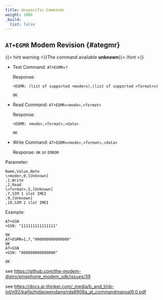 ```yaml
---
title: Unspecific Commands
weight: 1000
_build:
  list: false
---
```


## `AT+EGMR` Modem Revision {#ategmr}

{{< hint warning >}}The command available **unknown**{{< /hint >}}

- Test Command: `AT+EGMR=?`

  Response:

  ```at
  +EGMR: (list of supported <mode>s),(list of supported <format>s)

  OK
  ```

- Read Command: `AT+EGMR=<mode>,<format>`

  Response:

  ```at
  +EGMR: <mode>,<format>,<data>

  OK
  ```

- Write Command: `AT+EGMR=<mode>,<format>,<data>`

  Response: `OK` or `ERROR`

Parameter:

```csv
Name,Value,Note
\<mode>,0,[Unknown]
,1,Write
,2,Read
\<format>,5,[Unknown]
,7,SIM 1 slot IMEI
,9,[Unknown]
,10,SIM 2 slot IMEI
```

Example:

```at
AT+GSN
+GSN: "111111111111111"

OK
AT+EGMR=1,7,"000000000000000"
OK
AT+GSN
+GSN: "000000000000000"

OK
```

see <https://github.com/the-modem-distro/pinephone_modem_sdk/issues/39>

see <https://docs.ai-thinker.com/_media/b_and_t/nb-iot/n92/kaifazhidaowendang/rda8908a_at_commandmanual9.0.pdf>
